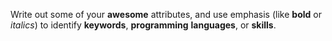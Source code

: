 Write out some of your **awesome** attributes, and use emphasis (like **bold** or *italics*) to identify __keywords__, **programming** **languages**, or **skills**. 
